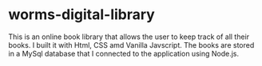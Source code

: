 # worms-digital-library

This is an online book library that allows the user to keep track of all their books. I built it with Html, CSS amd Vanilla Javscript. The books are stored in a MySql database that I connected to the application using Node.js.
